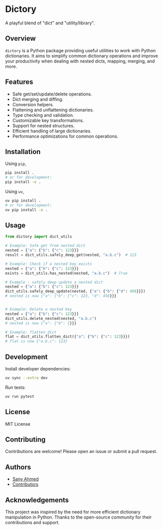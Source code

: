 # Dictory

A playful blend of "dict" and "utility/library".

## Overview

`dictory` is a Python package providing useful utilities to work with Python dictionaries. It aims to simplify common dictionary operations and improve your productivity when dealing with nested dicts, mapping, merging, and more.

## Features

<!-- - Utilities for nested dictionary manipulation -->
- Safe get/set/update/delete operations.
- Dict merging and diffing.
- Conversion helpers.
- Flattening and unflattening dictionaries.
- Type checking and validation.
- Customizable key transformations.
- Support for nested structures.
- Efficient handling of large dictionaries.
- Performance optimizations for common operations.

## Installation

Using `pip`,

```bash
pip install .
# or for development:
pip install -e .
```

Using `uv`,

```bash
uv pip install .
# or for development:
uv pip install -e .
```


## Usage

```python
from dictory import dict_utils

# Example: Safe get from nested dict
nested = {"a": {"b": {"c": 123}}}
result = dict_utils.safely_deep_get(nested, "a.b.c")  # 123

# Example: Check if a nested key exists
nested = {"a": {"b": {"c": 123}}}
exists = dict_utils.has_nested(nested, "a.b.c")  # True

# Example : safely deep update a nested dict
nested = {"a": {"b": {"c": 123}}}
dict_utils.safely_deep_update(nested, {"a": {"b": {"d": 456}}})
# nested is now {"a": {"b": {"c": 123, "d": 456}}}


# Example: Delete a nested key
nested = {"a": {"b": {"c": 123}}}
dict_utils.delete_nested(nested, "a.b.c")
# nested is now {"a": {"b": {}}}

# Example: flatten_dict 
flat = dict_utils.flatten_dict({"a": {"b": {"c": 123}}})
# flat is now {"a.b.c": 123}        
```

## Development

Install developer dependencies:

```bash
uv sync --extra dev
```

Run tests:

```bash
uv run pytest
```

## License

MIT License

## Contributing
Contributions are welcome! Please open an issue or submit a pull request.

## Authors
- [Sany Ahmed](https://github.com/sany2k8)
- [Contributors](https://github.com/your-username/dictory/graphs/contributors)


## Acknowledgements
This project was inspired by the need for more efficient dictionary manipulation in Python. Thanks to the open-source community for their contributions and support.

